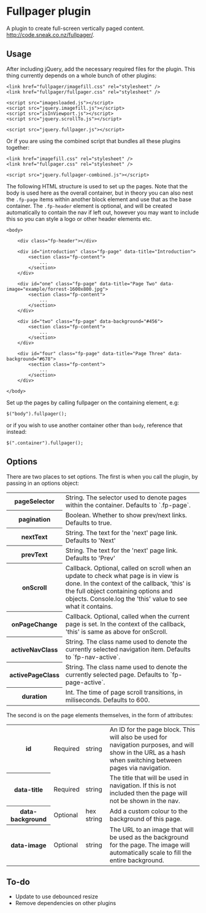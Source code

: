 # Fullpager plugin

A plugin to create full-screen vertically paged content. <a href="http://code.sneak.co.nz/fullpager/">http://code.sneak.co.nz/fullpager/</a>.

## Usage

After including jQuery, add the necessary required files for the plugin. This thing currently depends on a whole bunch of other plugins:

	<link href="fullpager/imagefill.css" rel="stylesheet" />
	<link href="fullpager/fullpager.css" rel="stylesheet" />

	<script src="imagesloaded.js"></script>
	<script src="jquery.imagefill.js"></script>
	<script src="isInViewport.js"></script>
	<script src="jquery.scrollTo.js"></script>

	<script src="jquery.fullpager.js"></script>
	
Or if you are using the combined script that bundles all these plugins together:

	<link href="imagefill.css" rel="stylesheet" />
	<link href="fullpager.css" rel="stylesheet" />

	<script src="jquery.fullpager-combined.js"></script>
	
The following HTML structure is used to set up the pages. Note that the body is used here as the overall container, but in theory you can also nest the `.fp-page` items within another block element and use that as the base container. The `.fp-header` element is optional, and will be created automatically to contain the nav if left out, however you may want to include this so you can style a logo or other header elements etc.

	<body>
	
		<div class="fp-header"></div>
	
		<div id="introduction" class="fp-page" data-title="Introduction">
			<section class="fp-content">
				...
			</section>
		</div>

		<div id="one" class="fp-page" data-title="Page Two" data-image="example/forrest-1600x800.jpg">
			<section class="fp-content">
				...
			</section>
		</div>

		<div id="two" class="fp-page" data-background="#456">
			<section class="fp-content">
				...
			</section>
		</div>

		<div id="four" class="fp-page" data-title="Page Three" data-background="#678">
			<section class="fp-content">
				...
			</section>
		</div>
		
	</body>

Set up the pages by calling fullpager on the containing element, e.g:

	$("body").fullpager();

or if you wish to use another container other than `body`, reference that instead:

	$(".container").fullpager();

## Options

There are two places to set options. The first is when you call the plugin, by passing in an options object:

<table>
	<tr>
		<th>pageSelector</th>
		<td>String. The selector used to denote pages within the container. Defaults to `.fp-page`.</td>
	</tr>
	<tr>
		<th>pagination</th>
		<td>Boolean. Whether to show prev/next links. Defaults to true.</td>
	</tr>
	<tr>
		<th>nextText</th>
		<td>String. The text for the 'next' page link. Defaults to 'Next'</td>
	</tr>
	<tr>
		<th>prevText</th>
		<td>String. The text for the 'next' page link. Defaults to 'Prev'</td>
	</tr>
	<tr>
		<th>onScroll</th>
		<td>Callback. Optional, called on scroll when an update to check what page is in view is done. In the context of the callback, 'this' is the full object containing options and objects. Console.log the 'this' value to see what it contains.</td>
	</tr>
	<tr>
		<th>onPageChange</th>
		<td>Callback. Optional, called when the current page is set. In the context of the callback, 'this' is same as above for onScroll.</td>
	</tr>
	<tr>
		<th>activeNavClass</th>
		<td>String. The class name used to denote the currently selected navigation item. Defaults to `fp-nav-active`.</td>
	</tr>
	<tr>
		<th>activePageClass</th>
		<td>String. The class name used to denote the currently selected page. Defaults to `fp-page-active`.</td>
	</tr>
	<tr>
		<th>duration</th>
		<td>Int. The time of page scroll transitions, in miliseconds. Defaults to 600.</td>
	</tr>
</table>

The second is on the page elements themselves, in the form of attributes:

<table>
	<tr>
		<th>id</th>
		<td>Required</td>
		<td>string</td>
		<td>An ID for the page block. This will also be used for navigation purposes, and will show in the URL as a hash when switching between pages via navigation.</td>
	</tr>
	<tr>
		<th>data-title</th>
		<td>Required</td>
		<td>string</td>
		<td>The title that will be used in navigation. If this is not included then the page will not be shown in the nav.</td>
	</tr>
	<tr>
		<th>data-background</th>
		<td>Optional</td>
		<td>hex string</td>
		<td>Add a custom colour to the background of this page.</td>
	</tr>
	<tr>
		<th>data-image</th>
		<td>Optional</td>
		<td>string</td>
		<td>The URL to an image that will be used as the background for the page. The image will automatically scale to fill the entire background.</td>
	</tr>
</table>

## To-do

- Update to use debounced resize
- Remove dependencies on other plugins
